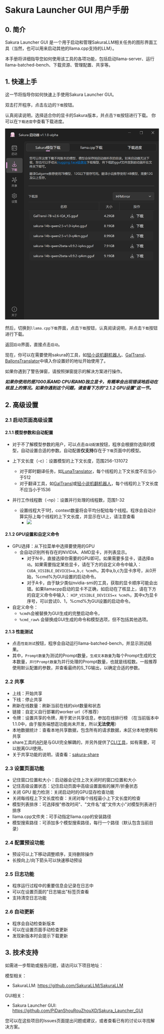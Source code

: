 # Sakura Launcher GUI 用户手册

## 0. 简介

Sakura Launcher GUI 是一个用于启动和管理SakuraLLM相关任务的图形界面工具（当然，也可以用来启动其他的llama.cpp支持的LLM）。

本手册将详细指导您如何使用该工具的各项功能，包括启动llama-server、运行llama-batched-bench、下载资源、管理配置、共享等。

## 1. 快速上手

这一节将指导你如何快速上手使用Sakura Launcher GUI。

双击打开程序，点击左边的`下载`按钮。

认真阅读说明，选择适合你的显卡的Sakura版本，并点击`下载`按钮进行下载。
你可以在`下载进度`中查看下载进度。

<div align=center><img src="assets/image.png" width="540px"></div>

然后，切换到`llama.cpp下载`界面，点击`下载`按钮，认真阅读说明，并点击`下载`按钮进行下载。

返回`启动`界面，直接点击`启动`。

现在，你可以在需要使用sakura的工具，如[轻小说机翻机器人](https://books.fishhawk.top/)、[GalTransl](https://github.com/xd2333/GalTransl)、[BallonsTranslator](https://github.com/dmMaze/BallonsTranslator)中填入你设置好的地址开始使用了。

如果你遇到了警告弹窗，请按照弹窗提示的解决方案进行操作。

***如果你使用的是7000系AMD CPU和AMD独立显卡，有概率会出现错误地启动在核显上的情况。如果你遇到这个问题，请查看下方的"2.1.2 GPU设置"这一节。***

## 2. 高级设置

### 2.1 启动页面高级设置

#### 2.1.1 模型参数和自动配置

- 对于不了解模型参数的用户，可以点击`自动配置`按钮，程序会根据你选择的模型，自动设置合适的参数。自动配置**仅支持**存在于`下载`页面中的模型。

- 上下文长度（-c）：设置模型的上下文长度，范围256-131072
  - 对于即时翻译任务，如[LunaTranslator](https://github.com/HIllya51/LunaTranslator)，每个线程的上下文长度不应当小于512
  - 对于翻译工具，如[GalTransl](https://github.com/xd2333/GalTransl)或[轻小说机翻机器人](https://books.fishhawk.top/)，每个线程的上下文长度不应当小于1536
- 并行工作线程数（-np）：设置并行处理的线程数，范围1-32
  - 设置线程大于1时，context数量将会平均分配给每个线程。程序会自动计算实际上每个线程的上下文长度，并显示在UI上，请注意查看
    - <div align=left><img src="https://github.com/user-attachments/assets/df59bffd-a29e-4dc3-94f6-a0d394d2e09d" width="540px"></div>


#### 2.1.2 GPU设置和自定义命令
- GPU选择：从下拉菜单中选择要使用的GPU
  - 会自动识别所有存在的NVIDIA、AMD显卡，并列表显示。
    - 对于N卡，直接选择你需要的GPU即可。如果需要多显卡，请选择`自动`。如果需要指定某些显卡，请在下方的自定义命令中输入： `CUDA_VISIBLE_DEVICES=a,b,c %cmd%`，其中a,b,c为显卡序号，从0开始，%cmd%为GUI设置的启动命令。
    - 对于A卡，由于缺少类似nvidia-smi的工具，获取的显卡顺序可能会出错。如果llamacpp启动的显卡不正确，如启动在了核显上，请在下方的自定义命令中输入： `HIP_VISIBLE_DEVICES=x %cmd%`，其中x为显卡序号，可以尝试0、1，%cmd%为GUI设置的启动命令。
- 自定义命令：
  - `%cmd%`会被替换为GUI生成的完整启动命令，
  - `%cmd_raw%` 会替换成GUI生成的命令和模型选项，但不包括其他选项。

#### 2.1.3 性能测试
- 点击`性能测试`按钮，程序会自动运行llama-batched-bench，并显示测试结果。
- 其中，`Prompt数量`为测试的Prompt数量，`生成文本数量`为每个Prompt生成的文本数量，`并行Prompt数量`为并行处理的Prompt数量，也就是线程数。一般推荐使用默认配置的参数，并查看最终的S_TG输出，以确定合适的参数。


### 2.2 共享
- 上线：开始共享
- 下线：停止共享
- 刷新在线数量：刷新当前在线的slot数量和状态
- 链接：自定义自行部署的worker url（不推荐）
- 令牌：设置共享的令牌，用于累计共享信息，参加在线排行榜 （在当前版本中1.1.0中，由于服务端想逛功能尚未开发，所以**无法使用**）
- 本地数据统计：查看本地共享数据，包含所有的请求数据，未区分本地使用和共享
- share工具的[API](src\sakura_share_api.py)是与GUI完全解耦的，并另外提供了[CLI工具](src\sakura_share_cli.py)，如有需要，可以脱离GUI使用。
- 关于共享功能的说明，请查看：[sakura-share](https://github.com/1PercentSync/sakura-share)

### 2.3 设置页面功能
- 记住窗口位置和大小：启动器会记住上次关闭时的窗口位置和大小
- 记住高级设置状态：记住启动页面中高级设置面板的展开/折叠状态
- 关闭 GPU 能力检测：关闭启动时的GPU显存检查功能
- 关闭每线程上下文长度检查：关闭对每个线程最小上下文长度的检查
- 模型列表排序：可选择按"修改时间"、"文件名"或"文件大小"对模型列表进行排序
- llama.cpp文件夹：可手动指定llama.cpp的安装路径
- 模型搜索路径：可添加多个模型搜索路径，每行一个路径（默认包含当前目录）

### 2.4 配置预设功能
- 预设可以上下移动调整顺序，支持删除操作
- 长按向上/向下箭头可以快速移动预设

### 2.5 日志功能
- 程序运行过程中的重要信息会记录在日志中
- 可以在设置页面的"日志输出"标签页查看
- 支持清空日志功能

### 2.6 自动更新
- 程序会自动检查新版本
- 可以在设置页面手动检查更新
- 发现新版本时会提示下载更新

## 3. 技术支持

如需进一步帮助或报告问题，请访问以下项目地址：

模型相关：

- SakuraLLM: https://github.com/SakuraLLM/SakuraLLM

GUI相关：

- Sakura Launcher GUI: https://github.com/PiDanShouRouZhouXD/Sakura_Launcher_GUI

您可以在这些项目的Issues页面提出问题或建议，或者查看已有的讨论以寻找解决方案。
